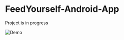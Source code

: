 # FeedYourself-Android-App
 
Project is in progress 
 
![Demo](https://media0.giphy.com/media/jpD3IAmq8mV17yhkyV/giphy.gif)
